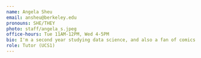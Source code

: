 ```yaml
---
name: Angela Sheu
email: ansheu@berkeley.edu
pronouns: SHE/THEY
photo: staff/angela_s.jpeg
office-hours: Tue 11AM-12PM, Wed 4-5PM
bio: I'm a second year studying data science, and also a fan of comics and poetry. :) Welcome to Data 8!
role: Tutor (UCS1)
---
```

